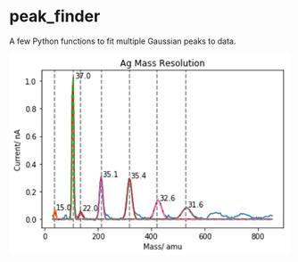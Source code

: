 # peak_finder
A few Python functions to fit multiple Gaussian peaks to data.

![example silver clusters mass spec](Ag_clusters_MS.png)
